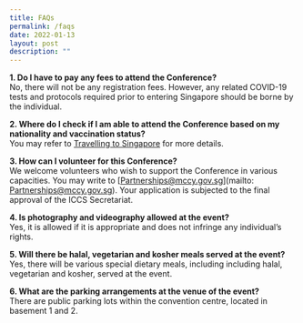 ```yaml
---
title: FAQs
permalink: /faqs
date: 2022-01-13
layout: post
description: ""
---
```

**1.	Do I have to pay any fees to attend the Conference?**  
No, there will not be any registration fees. However, any related COVID-19 tests and protocols required prior to entering Singapore should be borne by the individual.  


**2.	Where do I check if I am able to attend the Conference based on my nationality and vaccination status?**  
You may refer to [Travelling to Singapore](https://safetravel.ica.gov.sg/stpl/vaccination-requirements) for more details. 


**3.	How can I volunteer for this Conference?**  
We welcome volunteers who wish to support the Conference in various capacities. You may write to [Partnerships@mccy.gov.sg](mailto: Partnerships@mccy.gov.sg). Your application is subjected to the final approval of the ICCS Secretariat.


**4.	Is photography and videography allowed at the event?**  
Yes, it is allowed if it is appropriate and does not infringe any individual’s rights.


**5.	Will there be halal, vegetarian and kosher meals served at the event?**  
Yes, there will be various special dietary meals, including including halal, vegetarian and kosher, served at the event.

**6. What are the parking arrangements at the venue of the event?**  
There are public parking lots within the convention centre, located in basement 1 and 2.